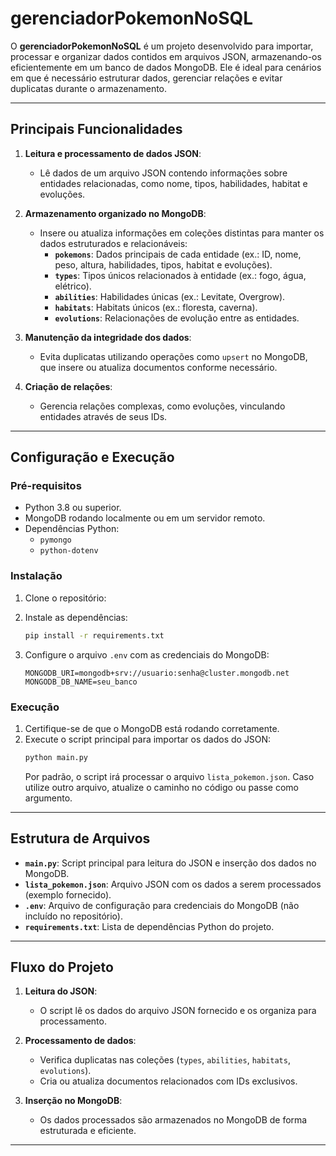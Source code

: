 # gerenciadorPokemonNoSQL

O **gerenciadorPokemonNoSQL** é um projeto desenvolvido para importar, processar e organizar dados contidos em arquivos JSON, armazenando-os eficientemente em um banco de dados MongoDB. Ele é ideal para cenários em que é necessário estruturar dados, gerenciar relações e evitar duplicatas durante o armazenamento.

---

## **Principais Funcionalidades**

1. **Leitura e processamento de dados JSON**:
   - Lê dados de um arquivo JSON contendo informações sobre entidades relacionadas, como nome, tipos, habilidades, habitat e evoluções.

2. **Armazenamento organizado no MongoDB**:
   - Insere ou atualiza informações em coleções distintas para manter os dados estruturados e relacionáveis:
     - **`pokemons`**: Dados principais de cada entidade (ex.: ID, nome, peso, altura, habilidades, tipos, habitat e evoluções).
     - **`types`**: Tipos únicos relacionados à entidade (ex.: fogo, água, elétrico).
     - **`abilities`**: Habilidades únicas (ex.: Levitate, Overgrow).
     - **`habitats`**: Habitats únicos (ex.: floresta, caverna).
     - **`evolutions`**: Relacionações de evolução entre as entidades.

3. **Manutenção da integridade dos dados**:
   - Evita duplicatas utilizando operações como `upsert` no MongoDB, que insere ou atualiza documentos conforme necessário.

4. **Criação de relações**:
   - Gerencia relações complexas, como evoluções, vinculando entidades através de seus IDs.

---

## **Configuração e Execução**

### **Pré-requisitos**
- Python 3.8 ou superior.
- MongoDB rodando localmente ou em um servidor remoto.
- Dependências Python:
  - `pymongo`
  - `python-dotenv`

### **Instalação**

1. Clone o repositório:

2. Instale as dependências:
   ```bash
   pip install -r requirements.txt
   ```

3. Configure o arquivo `.env` com as credenciais do MongoDB:
   ```env
   MONGODB_URI=mongodb+srv://usuario:senha@cluster.mongodb.net
   MONGODB_DB_NAME=seu_banco
   ```

### **Execução**

1. Certifique-se de que o MongoDB está rodando corretamente.
2. Execute o script principal para importar os dados do JSON:
   ```bash
   python main.py
   ```
   Por padrão, o script irá processar o arquivo `lista_pokemon.json`. Caso utilize outro arquivo, atualize o caminho no código ou passe como argumento.

---

## **Estrutura de Arquivos**

- **`main.py`**: Script principal para leitura do JSON e inserção dos dados no MongoDB.
- **`lista_pokemon.json`**: Arquivo JSON com os dados a serem processados (exemplo fornecido).
- **`.env`**: Arquivo de configuração para credenciais do MongoDB (não incluído no repositório).
- **`requirements.txt`**: Lista de dependências Python do projeto.

---

## **Fluxo do Projeto**

1. **Leitura do JSON**:
   - O script lê os dados do arquivo JSON fornecido e os organiza para processamento.

2. **Processamento de dados**:
   - Verifica duplicatas nas coleções (`types`, `abilities`, `habitats`, `evolutions`).
   - Cria ou atualiza documentos relacionados com IDs exclusivos.

3. **Inserção no MongoDB**:
   - Os dados processados são armazenados no MongoDB de forma estruturada e eficiente.

---


